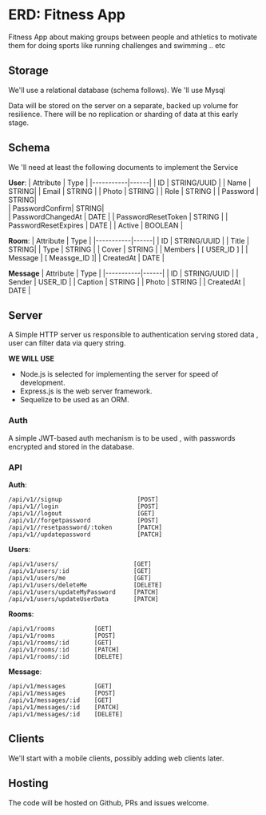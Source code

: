 # ERD: Fitness App

Fitness App about making groups between people and athletics to motivate them for doing sports like running challenges and swimming .. etc

## Storage

We'll use a relational database (schema follows).
We 'll use Mysql

Data will be stored on the server on a separate, backed
up volume for resilience. There will be no replication or sharding of data at
this early stage.

## Schema

We 'll need at least the following documents to implement
the Service

**User**:
| Attribute | Type |
|-----------|------|
| ID | STRING/UUID |
| Name | STRING|
| Email | STRING |
| Photo | STRING |
| Role | STRING |
| Password | STRING|  
| PasswordConfirm| STRING|  
| PasswordChangedAt | DATE |
| PasswordResetToken | STRING |
| PasswordResetExpires | DATE |
| Active | BOOLEAN |

**Room**:
| Attribute | Type |
|-----------|------|
| ID | STRING/UUID |
| Title | STRING|
| Type | STRING |
| Cover | STRING |
| Members | [ USER_ID ] |
| Message | [ Meassge_ID ]|
| CreatedAt | DATE |

**Message**
| Attribute | Type |
|-----------|------|
| ID | STRING/UUID |
| Sender | USER_ID |
| Caption | STRING |
| Photo | STRING |
| CreatedAt | DATE |

## Server

A Simple HTTP server us responsible to authentication serving stored data ,
user can filter data via query string.

**WE WILL USE**

- Node.js is selected for implementing the server for speed of development.
- Express.js is the web server framework.
- Sequelize to be used as an ORM.

### Auth

A simple JWT-based auth mechanism is to be used , with passwords
encrypted and stored in the database.

### API

**Auth**:

```
/api/v1//signup                     [POST]
/api/v1//login                      [POST]
/api/v1//logout                     [GET]
/api/v1//forgetpassword             [POST]
/api/v1//resetpassword/:token       [PATCH]
/api/v1//updatepassword             [PATCH]
```

**Users**:

```
/api/v1/users/                     [GET]
/api/v1/users/:id                  [GET]
/api/v1/users/me                   [GET]
/api/v1/users/deleteMe             [DELETE]
/api/v1/users/updateMyPassword     [PATCH]
/api/v1/users/updateUserData       [PATCH]
```

**Rooms**:

```
/api/v1/rooms           [GET]
/api/v1/rooms           [POST]
/api/v1/rooms/:id       [GET]
/api/v1/rooms/:id       [PATCH]
/api/v1/rooms/:id       [DELETE]
```

**Message**:

```
/api/v1/messages        [GET]
/api/v1/messages        [POST]
/api/v1/messages/:id    [GET]
/api/v1/messages/:id    [PATCH]
/api/v1/messages/:id    [DELETE]
```

## Clients

We'll start with a mobile clients, possibly adding web clients later.

## Hosting

The code will be hosted on Github, PRs and issues welcome.
